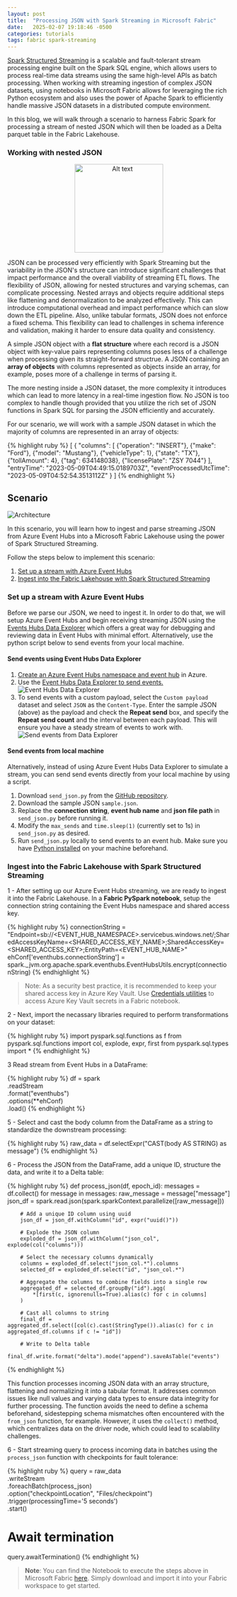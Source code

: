 ```yaml
---
layout: post
title:  "Processing JSON with Spark Streaming in Microsoft Fabric"
date:   2025-02-07 19:18:46 -0500
categories: tutorials 
tags: fabric spark-streaming
---
```

[Spark Structured Streaming](https://spark.apache.org/streaming/) is a scalable and fault-tolerant stream processing engine built on the Spark SQL engine, which allows users to process real-time data streams using the same high-level APIs as batch processing. When working with streaming ingestion of complex JSON datasets, using notebooks in Microsoft Fabric allows for leveraging the rich Python ecosystem and also uses the power of Apache Spark to efficiently handle massive JSON datasets in a distributed compute environment.

In this blog, we will walk through a scenario to harness Fabric Spark for processing a stream of nested JSON which will then be loaded as a Delta parquet table in the Fabric Lakehouse.

### Working with nested JSON

<div style="text-align: center;">
  <img src="\assets\json.png" alt="Alt text" width="200">
</div>

JSON can be processed very efficiently with Spark Streaming but the variability in the JSON's structure can introduce significant challenges that impact performance and the overall viability of streaming ETL flows. The flexibility of JSON, allowing for nested structures and varying schemas, can complicate processing. Nested arrays and objects require additional steps like flattening and denormalization to be analyzed effectively. This can introduce computational overhead and impact performance which can slow down the ETL pipeline. Also, unlike tabular formats, JSON does not enforce a fixed schema. This flexibility can lead to challenges in schema inference and validation, making it harder to ensure data quality and consistency.

A simple JSON object with a **flat structure** where each record is a JSON object with key-value pairs representing columns poses less of a challenge when processing given its straight-forward structrue. A JSON containing an **array of objects** with columns represented as objects inside an array, for example, poses more of a challenge in terms of parsing it.

The more nesting inside a JSON dataset, the more complexity it introduces which can lead to more latency in a real-time ingestion flow. No JSON is too complex to handle though provided that you utilize the rich set of JSON functions in Spark SQL for parsing the JSON efficiently and accurately.

For our scenario, we will work with a sample JSON dataset in which the majority of columns are represented in an array of objects:

{% highlight ruby %}
[
  {
      "columns": [
          {"operation": "INSERT"},
          {"make": "Ford"},
          {"model": "Mustang"},
          {"vehicleType": 1},
          {"state": "TX"},
          {"tollAmount": 4},
          {"tag": 634148038},
          {"licensePlate": "ZSY 7044"}
      ],
      "entryTime": "2023-05-09T04:49:15.0189703Z",
      "eventProcessedUtcTime": "2023-05-09T04:52:54.3513112Z"
  }
]
{% endhighlight %}

## Scenario

![Architecture](\assets\Architecture-JSON-Spark-Streaming-Fabric.jpg)

In this scenario, you will learn how to ingest and parse streaming JSON from Azure Event Hubs into a Microsoft Fabric Lakehouse using the power of Spark Structured Streaming.

Follow the steps below to implement this scenario:

1. [Set up a stream with Azure Event Hubs](#set-up-a-stream-with-azure-event-hubs)
2. [Ingest into the Fabric Lakehouse with Spark Structured Streaming](#ingest-into-the-fabric-lakehouse-with-spark-structured-streaming)

### Set up a stream with Azure Event Hubs

Before we parse our JSON, we need to ingest it. In order to do that, we will setup Azure Event Hubs and begin receiving streaming JSON using the [Events Hubs Data Explorer](https://learn.microsoft.com/en-us/azure/event-hubs/event-hubs-data-explorer) which offers a great way for debugging and reviewing data in Event Hubs with minimal effort. Alternatively, use the python script below to send events from your local machine.

#### Send events using Event Hubs Data Explorer

1. [Create an Azure Event Hubs namespace and event hub](https://learn.microsoft.com/en-us/azure/event-hubs/event-hubs-create) in Azure.
2. Use the [Event Hubs Data Explorer to send events.](https://learn.microsoft.com/en-us/azure/event-hubs/event-hubs-data-explorer#use-the-event-hubs-data-explorer)
   ![Event Hubs Data Explorer](\assets\eventhubs-data-explorer-send-events.png)
3. To send events with a custom payload, select the `Custom payload` dataset and select `JSON` as the `Content-Type`. Enter the sample JSON (above) as the payload and check the **Repeat send** box, and specify the **Repeat send count** and the interval between each payload. This will ensure you have a steady stream of events to work with.
   ![Send events from Data Explorer](\assets\eventhubs-send-events-custom-payload.png)

#### Send events from local machine

Alternatively, instead of using Azure Event Hubs Data Explorer to simulate a stream, you can send send events directly from your local machine by using a script.

1. Download `send_json.py` from the [GitHub repository](https://github.com/abdale/send-json-to-eventhubs).
2. Download the sample JSON `sample.json`.
3. Replace the **connection string**, **event hub name** and **json file path** in `send_json.py` before running it.
4. Modify the `max_sends` and `time.sleep(1)` (currently set to 1s) in `send_json.py` as desired.
5. Run `send_json.py` locally to send events to an event hub. Make sure you have [Python installed](https://www.python.org/downloads/) on your machine beforehand.

### Ingest into the Fabric Lakehouse with Spark Structured Streaming

1 - After setting up our Azure Event Hubs streaming, we are ready to ingest it into the Fabric Lakehouse. In a **Fabric PySpark notebook**, setup the connection string containing the Event Hubs namespace and shared access key.

{% highlight ruby %}
connectionString = "Endpoint=sb://<EVENT_HUB_NAMESPACE>.servicebus.windows.net/;SharedAccessKeyName=<SHARED_ACCESS_KEY_NAME>;SharedAccessKey=<SHARED_ACCESS_KEY>;EntityPath=<EVENT_HUB_NAME>"
ehConf['eventhubs.connectionString'] = spark._jvm.org.apache.spark.eventhubs.EventHubsUtils.encrypt(connectionString)
{% endhighlight %}

> Note: As a security best practice, it is recommended to keep your shared access key in Azure Key Vault. Use [Credentials utilities](https://learn.microsoft.com/en-ca/fabric/data-engineering/notebook-utilities#credentials-utilities) to access Azure Key Vault secrets in a Fabric notebook.

2 - Next, import the necassary libraries required to perform transformations on your dataset:

{% highlight ruby %}
import pyspark.sql.functions as f
from pyspark.sql.functions import col, explode, expr, first
from pyspark.sql.types import *
{% endhighlight %}

3   Read stream from Event Hubs in a DataFrame:

{% highlight ruby %}
df = spark \
  .readStream \
  .format("eventhubs") \
  .options(**ehConf) \
  .load()
{% endhighlight %}

5 - Select and cast the body column from the DataFrame as a string to standardize the downstream processing:

{% highlight ruby %}
raw_data = df.selectExpr("CAST(body AS STRING) as message")
{% endhighlight %}

6 - Process the JSON from the DataFrame, add a unique ID, structure the data, and write it to a Delta table:

{% highlight ruby %}
def process_json(df, epoch_id):
    messages = df.collect()
    for message in messages:
        raw_message = message["message"]
        json_df = spark.read.json(spark.sparkContext.parallelize([raw_message]))
        
        # Add a unique ID column using uuid
        json_df = json_df.withColumn("id", expr("uuid()"))
        
        # Explode the JSON column
        exploded_df = json_df.withColumn("json_col", explode(col("columns")))
        
        # Select the necessary columns dynamically
        columns = exploded_df.select("json_col.*").columns
        selected_df = exploded_df.select("id", "json_col.*")
        
        # Aggregate the columns to combine fields into a single row
        aggregated_df = selected_df.groupBy("id").agg(
            *[first(c, ignorenulls=True).alias(c) for c in columns]
        )
        
        # Cast all columns to string
        final_df = aggregated_df.select([col(c).cast(StringType()).alias(c) for c in aggregated_df.columns if c != "id"])
        
        # Write to Delta table
        final_df.write.format("delta").mode("append").saveAsTable("events")
{% endhighlight %}

This function processes incoming JSON data with an array structure, flattening and normalizing it into a tabular format. It addresses common issues like null values and varying data types to ensure data integrity for further processing. The function avoids the need to define a schema beforehand, sidestepping schema mismatches often encountered with the `from_json` function, for example. However, it uses the `collect()` method, which centralizes data on the driver node, which could lead to scalability challenges.

6 - Start streaming query to process incoming data in batches using the `process_json` function with checkpoints for fault tolerance:

{% highlight ruby %}
query = raw_data \
  .writeStream \
  .foreachBatch(process_json) \
  .option("checkpointLocation", "Files/checkpoint") \
  .trigger(processingTime='5 seconds') \
  .start()

# Await termination
query.awaitTermination()
{% endhighlight %}


> **Note**: You can find the Notebook to execute the steps above in Microsoft Fabric [here](/assets/process-json-into-fabric-lakehouse.ipynb). Simply download and import it into your Fabric workspace to get started.